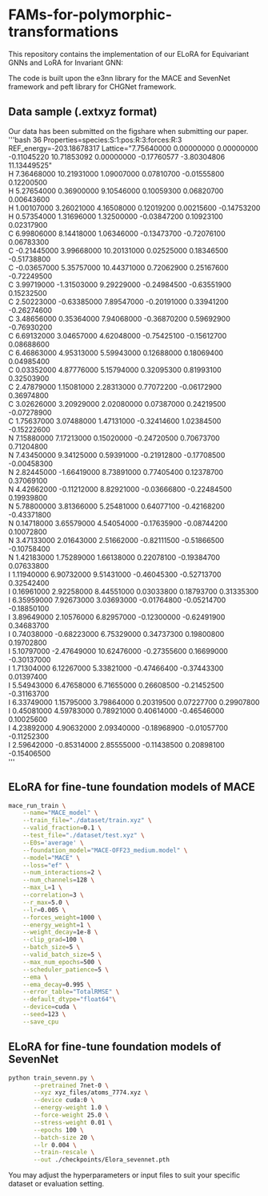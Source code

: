 # FAMs-for-polymorphic-transformations
This repository contains the implementation of our ELoRA for Equivariant GNNs and LoRA for Invariant GNN:

The code is built upon the e3nn library for the MACE and SevenNet framework and peft library for CHGNet framework.

## Data sample (.extxyz format)
Our data has been submitted on the figshare when submitting our paper.
'''bash
36
Properties=species:S:1:pos:R:3:forces:R:3 REF_energy=-203.18678317 Lattice="7.75640000 0.00000000 0.00000000 -0.11045220 10.71853092 0.00000000 -0.17760577 -3.80304806 11.13449525" \
H       7.36468000     10.21931000      1.09007000      0.07810700     -0.01555800      0.12200500 \
H       5.27654000      0.36900000      9.10546000      0.10059300      0.06820700      0.00643600 \
H       1.00107000      3.26021000      4.16508000      0.12019200      0.00215600     -0.14753200 \
H       0.57354000      1.31696000      1.32500000     -0.03847200      0.10923100      0.02317900 \
C       6.99806000      8.14418000      1.06346000     -0.13473700     -0.72076100      0.06783300 \
C      -0.21445000      3.99668000     10.20131000      0.02525000      0.18346500     -0.51738800 \
C      -0.03657000      5.35757000     10.44371000      0.72062900      0.25167600     -0.72249500 \
C       3.99719000     -1.31503000      9.29229000     -0.24984500     -0.63551900      0.15232500 \
C       2.50223000     -0.63385000      7.89547000     -0.20191000      0.33941200     -0.26274600 \
C       3.48656000      0.35364000      7.94068000     -0.36870200      0.59692900     -0.76930200 \
C       6.69132000      3.04657000      4.62048000     -0.75425100     -0.15612700      0.08688600 \
C       6.46863000      4.95313000      5.59943000      0.12688000      0.18069400      0.04985400 \
C       0.03352000      4.87776000      5.15794000      0.32095300      0.81993100      0.32503900 \
C       2.47879000      1.15081000      2.28313000      0.77072200     -0.06172900      0.36974800 \
C       3.02626000      3.20929000      2.02080000      0.07387000      0.24219500     -0.07278900 \
C       1.75637000      3.07488000      1.47131000     -0.32414600      1.02384500     -0.15222600 \
N       7.15880000      7.17213000      0.15020000     -0.24720500      0.70673700      0.71204800 \
N       7.43450000      9.34125000      0.59391000     -0.21912800     -0.17708500     -0.00458300 \
N       2.82445000     -1.66419000      8.73891000      0.77405400      0.12378700      0.37069100 \
N       4.42662000     -0.11212000      8.82921000     -0.03666800     -0.22484500      0.19939800 \
N       5.78800000      3.81366000      5.25481000      0.64077100     -0.42168200     -0.43371800 \
N       0.14718000      3.65579000      4.54054000     -0.17635900     -0.08744200      0.10072800 \
N       3.47133000      2.01643000      2.51662000     -0.82111500     -0.51866500     -0.10758400 \
N       1.42183000      1.75289000      1.66138000      0.22078100     -0.19384700      0.07633800 \
I       1.11940000      6.90732000      9.51431000     -0.46045300     -0.52713700      0.32542400 \
I       0.16961000      2.92258000      8.44551000      0.03033800      0.18793700      0.31335300 \
I       6.35959000      7.92673000      3.03693000     -0.01764800     -0.05214700     -0.18850100 \
I       3.89649000      2.10576000      6.82957000     -0.12300000     -0.62491900      0.34683700 \
I       0.74038000     -0.68223000      6.75329000      0.34737300      0.19800800      0.19702800 \
I       5.10797000     -2.47649000     10.62476000     -0.27355600      0.16699000     -0.30137000 \
I       1.71304000      6.12267000      5.33821000     -0.47466400     -0.37443300      0.01397400 \
I       5.54943000      6.47658000      6.71655000      0.26608500     -0.21452500     -0.31163700 \
I       6.33749000      1.15795000      3.79864000      0.20319500      0.07227700      0.29907800 \
I       0.45081000      4.59783000      0.78921000      0.40614000     -0.46546000      0.10025600 \
I       4.23892000      4.90632000      2.09340000     -0.18968900     -0.01057700     -0.11252300 \
I       2.59642000     -0.85314000      2.85555000     -0.11438500      0.20898100     -0.15406500 \
'''

## ELoRA for fine-tune foundation models of MACE 
```bash
mace_run_train \
    --name="MACE_model" \
    --train_file="./dataset/train.xyz" \
    --valid_fraction=0.1 \
    --test_file="./dataset/test.xyz" \
    --E0s='average' \
    --foundation_model="MACE-OFF23_medium.model" \
    --model="MACE" \
    --loss="ef" \
    --num_interactions=2 \
    --num_channels=128 \
    --max_L=1 \
    --correlation=3 \
    --r_max=5.0 \
    --lr=0.005 \
    --forces_weight=1000 \
    --energy_weight=1 \
    --weight_decay=1e-8 \
    --clip_grad=100 \
    --batch_size=5 \
    --valid_batch_size=5 \
    --max_num_epochs=500 \
    --scheduler_patience=5 \
    --ema \
    --ema_decay=0.995 \
    --error_table="TotalRMSE" \
    --default_dtype="float64"\
    --device=cuda \
    --seed=123 \
    --save_cpu 
```
## ELoRA for fine-tune foundation models of SevenNet 
```bash
python train_sevenn.py \
       --pretrained 7net-0 \
       --xyz xyz_files/atoms_7774.xyz \
       --device cuda:0 \
       --energy-weight 1.0 \
       --force-weight 25.0 \
       --stress-weight 0.01 \
       --epochs 100 \
       --batch-size 20 \
       --lr 0.004 \
       --train-rescale \
       --out ./checkpoints/Elora_sevennet.pth
```



You may adjust the hyperparameters or input files to suit your specific dataset or evaluation setting.


